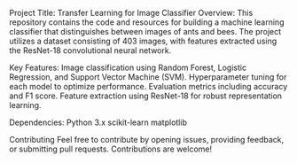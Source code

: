 Project Title: Transfer Learning for Image Classifier
Overview: This repository contains the code and resources for building a machine learning classifier that distinguishes between images of ants and bees. The project utilizes a dataset consisting of 403 images, with features extracted using the ResNet-18 convolutional neural network.

Key Features:
Image classification using Random Forest, Logistic Regression, and Support Vector Machine (SVM).
Hyperparameter tuning for each model to optimize performance.
Evaluation metrics including accuracy and F1 score.
Feature extraction using ResNet-18 for robust representation learning.

Dependencies:
Python 3.x
scikit-learn
matplotlib

Contributing
Feel free to contribute by opening issues, providing feedback, or submitting pull requests. Contributions are welcome!
